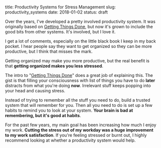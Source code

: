 title: Productivity Systems for Stress Management
slug: productivity_systems
date: 2018-01-02
status: draft

Over the years, I've developed a pretty involved productivity system.
It was originally based on [Getting Things Done],
but now it's grown to include the good bits from other systems.
It's involved, but I love it.

I get a lot of comments,
especially on the little black book I keep in my back pocket.
I hear people say they want to get organized so they can be more productive,
but I think that misses the mark.

Getting organized may make you more productive,
but the real benefit is that **getting organized makes you less stressed**.

The intro to "[Getting Things Done]" does a great job of explaining this.
The gist is that filling your consciousness with list of things you have to do **later**
distracts from what you're doing **now**.
Irrelevant stuff keeps popping into your head and causing stress.

Instead of trying to remember all the stuff you need to do,
build a trusted system that will remember for you.
Then all you need to do is set up a few habits to remind you to look at your system.
**Your brain is bad at remembering, but it's good at habits**.

For the past few years, my main goal has been increasing how much I enjoy my work.
**Cutting the stress out of my workday was a huge improvement to my work satisfaction**.
If you're feeling stressed or burnt out,
I highly recommend looking at whether a productivity system would help.

[Getting Things Done]: https://www.amazon.com/Getting-Things-Done-Stress-Free-Productivity/
